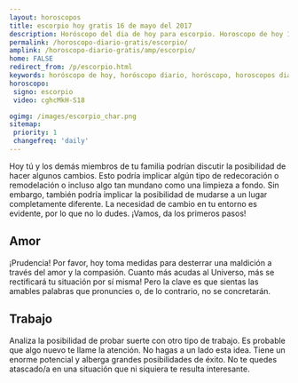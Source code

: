```yaml
---
layout: horoscopos
title: escorpio hoy gratis 16 de mayo del 2017 
description: Horóscopo del dia de hoy para escorpio. Horoscopo de hoy 16 de mayo del 2017. Las predicciones de amor, trabajo, vida personal gratis.
permalink: /horoscopo-diario-gratis/escorpio/
amplink: /horoscopo-diario-gratis/amp/escorpio/
home: FALSE
redirect_from: /p/escorpio.html
keywords: horóscopo de hoy, horóscopo diario, horóscopo, horoscopos diarios gratis del dia de hoy, horóscopo diario gratis,horóscopo 2017, horóscopo esperanza gracia, horoscopo escorpio hoy, horoscop, horóscopos gratis, horoscopo escorpio, horoscopo escorpio 2017, Tarot, Astrologia, Zodíaco, escorpio, horoscopo gratis
horoscopo:
 signo: escorpio
 video: cghcMkH-S18

ogimg: /images/escorpio_char.png
sitemap:
 priority: 1
 changefreq: 'daily'
---
```



Hoy tú y los demás miembros de tu familia podrían discutir la posibilidad de hacer algunos cambios. Esto podría implicar algún tipo de redecoración o remodelación o incluso algo tan mundano como una limpieza a fondo. Sin embargo, también podría implicar la posibilidad de mudarse a un lugar completamente diferente. La necesidad de cambio en tu entorno es evidente, por lo que no lo dudes. ¡Vamos, da los primeros pasos!

## Amor

¡Prudencia! Por favor, hoy toma medidas para desterrar una maldición a través del amor y la compasión. Cuanto más acudas al Universo, más se rectificará tu situación por sí misma!  Pero la clave es que sientas las amables palabras que pronuncies o, de lo contrario, no se concretarán.

## Trabajo

Analiza la posibilidad de probar suerte con otro tipo de trabajo. Es probable que algo nuevo te llame la atención. No hagas a un lado esta idea. Tiene un enorme potencial y alberga grandes posibilidades de éxito. No te quedes atascado/a en una situación que ni siquiera te resulta interesante.